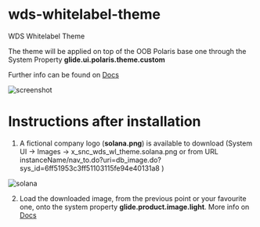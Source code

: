 # wds-whitelabel-theme
WDS Whitelabel Theme

The theme will be applied on top of the OOB Polaris base one through the System Property **glide.ui.polaris.theme.custom**

Further info can be found on [Docs](https://docs.servicenow.com/bundle/tokyo-platform-user-interface/page/administer/navigation-and-ui/task/config-next-experience-themes-prefs.html)

![screenshot](https://user-images.githubusercontent.com/26232376/208645069-e35ea523-4016-4d05-a149-cd2607c03c84.jpg)

# Instructions after installation
                
1. A fictional company logo (**solana.png**) is available to download (System UI -> Images -> x_snc_wds_wl_theme.solana.png or from URL instanceName/nav_to.do?uri=db_image.do?sys_id=6ff51953c3ff51103115fe94e40131a8 )

![solana](https://user-images.githubusercontent.com/26232376/208886162-9fef5b26-5c06-4c76-907e-1a03eef18869.png)

2. Load the downloaded image, from the previous point or your favourite one, onto the system property **glide.product.image.light**. More info on [Docs](https://docs.servicenow.com/bundle/tokyo-platform-user-interface/page/administer/navigation-and-ui/task/t_ConfigureLogoColorsSysDfltsUI16.html)

                
